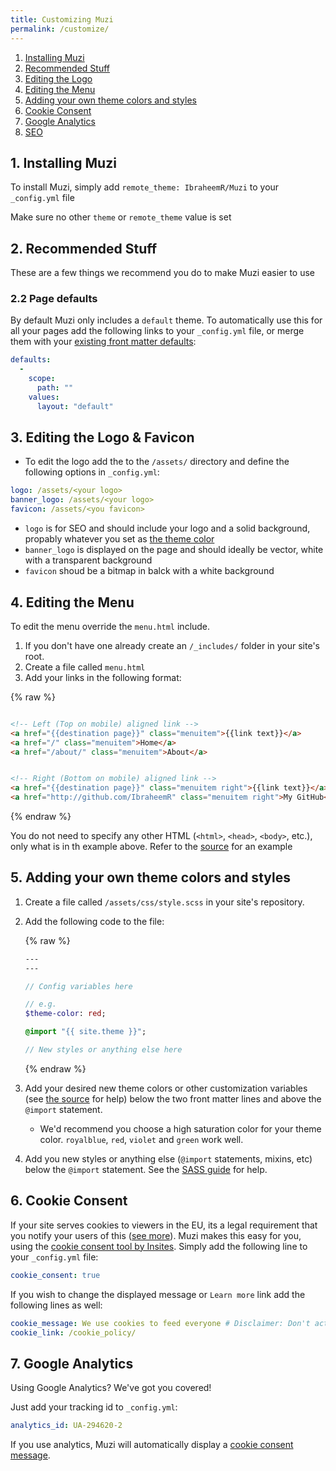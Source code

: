 ```yaml
---
title: Customizing Muzi
permalink: /customize/
---
```



1. [Installing Muzi](#1-installing-muzi)
2. [Recommended Stuff](#2-recommended-stuff)
3. [Editing the Logo](#3-editing-the-logo)
4. [Editing the Menu](#4-editing-the-menu)
5. [Adding your own theme colors and styles](#5-adding-your-own-theme-colors-and-styles)
6. [Cookie Consent](#6-cookie-consent)
7. [Google Analytics](#7-google-analytics)
8. [SEO](https://jekyll.github.io/jekyll-seo-tag/)

## 1. Installing Muzi

To install Muzi, simply add `remote_theme: IbraheemR/Muzi` to your `_config.yml` file

Make sure no other `theme` or `remote_theme` value is set

## 2. Recommended Stuff

These are a few things we recommend you do to make Muzi easier to use

### 2.2 Page defaults

By default Muzi only includes a `default` theme. To automatically use this for all your pages add the following links to your `_config.yml` file, or merge them with your [existing front matter defaults](https://jekyllrb.com/docs/configuration/front-matter-defaults/):

```yaml
defaults:
  -
    scope:
      path: ""
    values:
      layout: "default"
```

## 3. Editing the Logo & Favicon

- To edit the logo add the to the `/assets/` directory and define the following options in `_config.yml`:

```yaml
logo: /assets/<your logo>
banner_logo: /assets/<your logo>
favicon: /assets/<you favicon>
```

- `logo` is for SEO and should include your logo and a solid background, propably whatever you set as [the theme color](#5-adding-your-own-theme-colors-and-styles)
- `banner_logo` is displayed on the page and should ideally be vector, white with a transparent background
- `favicon` shoud be a bitmap in balck with a white background

## 4. Editing the Menu

To edit the menu override the `menu.html` include. 

1. If you don't have one already create an `/_includes/` folder in your site's root.
2. Create a file called `menu.html`
3. Add your links in the following format:

{% raw %}
```html

<!-- Left (Top on mobile) aligned link -->
<a href="{{destination page}}" class="menuitem">{{link text}}</a>
<a href="/" class="menuitem">Home</a>
<a href="/about/" class="menuitem">About</a>


<!-- Right (Bottom on mobile) aligned link -->
<a href="{{destination page}}" class="menuitem right">{{link text}}</a>
<a href="http://github.com/IbraheemR" class="menuitem right">My GitHub</a>
```
{% endraw %}

  You do not need to specify any other HTML (`<html>`, `<head>`, `<body>`, etc.), only what is in th example above. Refer to the [source](https://github.com/IbraheemR/Muzi/blob/master/_includes/menu.html) for an example

## 5. Adding your own theme colors and styles

1. Create a file called `/assets/css/style.scss` in your site's repository.
2. Add the following code to the file:

    {% raw %}

    ```sass
    ---
    ---

    // Config variables here

    // e.g.
    $theme-color: red;

    @import "{{ site.theme }}";

    // New styles or anything else here
    ```

    {% endraw %}

3. Add your desired new theme colors or other customization variables (see [the source](https://github.com/IbraheemR/Muzi/blob/master/_sass/variables.scss) for help) below the two front matter lines and above the `@import` statement.
    - We'd recommend you choose a high saturation color for your theme color. `royalblue`, `red`, `violet` and `green` work well.
4. Add you new styles or anything else (`@import` statements, mixins, etc) below the `@import` statement. See the [SASS guide](https://sass-lang.com/guide) for help.

## 6. Cookie Consent

If your site serves cookies to viewers in the EU, its a legal requirement that you notify your users of this ([see more](https://cookiesandyou.com/)). Muzi makes this easy for you, using the [cookie consent tool by Insites](https://cookieconsent.insites.com/). Simply add the following line to your `_config.yml` file:

```yaml
cookie_consent: true
```

If you wish to change the displayed message or `Learn more` link add the following lines as well:
```yaml
cookie_message: We use cookies to feed everyone # Disclaimer: Don't actually put something like this
cookie_link: /cookie_policy/
```

## 7. Google Analytics

Using Google Analytics? We've got you covered!

Just add your tracking id to `_config.yml`:

```yaml
analytics_id: UA-294620-2
```

If you use analytics, Muzi will automatically display a [cookie consent message](#6-cookie-consent).
